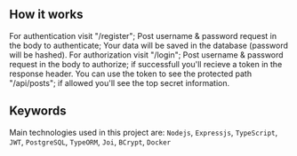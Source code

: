## How it works

For authentication visit "/register"; Post username & password request in the body to authenticate; Your data will be saved in the database (password will be hashed).
For authorization visit "/login"; Post username & password request in the body to authorize; if successfull you'll recieve a token in the response header.
You can use the token to see the protected path "/api/posts"; if allowed you'll see the top secret information.

## Keywords
Main technologies used in this project are: `Nodejs`, `Expressjs`, `TypeScript`, `JWT`, `PostgreSQL`, `TypeORM`, `Joi`, `BCrypt`, `Docker`